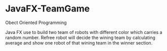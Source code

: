 # JavaFX-TeamGame

Obect Oriented Programming

Java FX use to build two team of robots with different color which carries a random number.
Refree robot will decide the wining team by calculating average and show one robot of that wining team in the winner section.
